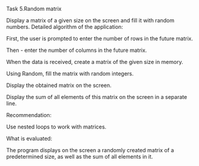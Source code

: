 Task 5.Random matrix

Display a matrix of a given size on the screen and fill it with random numbers. Detailed algorithm of the application:


First, the user is prompted to enter the number of rows in the future matrix.

Then - enter the number of columns in the future matrix.

When the data is received, create a matrix of the given size in memory.

Using Random, fill the matrix with random integers.

Display the obtained matrix on the screen.

Display the sum of all elements of this matrix on the screen in a separate line.


Recommendation:

Use nested loops to work with matrices.

What is evaluated:

The program displays on the screen a randomly created matrix of a predetermined size, as well as the sum of all elements in it.